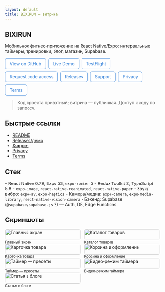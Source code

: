 ```yaml
---
layout: default
title: BIXIRUN — витрина
---
```


<style>
.page-content{max-width:980px;margin:0 auto;padding:24px 16px}
.btns{display:flex;flex-wrap:wrap;gap:8px;margin-bottom:12px}
.btn{display:inline-block;padding:8px 14px;border-radius:6px;border:1px solid #2e7dd7;color:#2e7dd7 !important;text-decoration:none;background:#fff}
.btn:hover{background:#2e7dd711}
.grid{display:grid;grid-template-columns:repeat(2,minmax(0,1fr));gap:12px}
@media (max-width:640px){.grid{grid-template-columns:1fr}}
.grid img{width:100%;border-radius:6px}
#footer,.site-footer,.site-footer-credits,footer,.footer{display:none !important}
</style>

## BIXIRUN

Мобильное фитнес‑приложение на React Native/Expo: интервальные таймеры,
тренировки, блог, магазин, Supabase.

<div class="btns">
  <a class="btn" href="https://github.com/kr1zal/BIXIRUN-showcase">View on GitHub</a>
  <a class="btn" href="https://kr1zal.github.io/BIXIRUN-showcase/">Live Demo</a>
  <a class="btn" href="https://testflight.apple.com/join/fDPKhzVG">TestFlight</a>
  <a class="btn" href="https://github.com/kr1zal/BIXIRUN-showcase/issues/new?template=contact.yml">Request code access</a>
  <a class="btn" href="https://github.com/kr1zal/BIXIRUN-showcase/releases">Releases</a>
  <a class="btn" href="https://bixirun.ru/support/">Support</a>
  <a class="btn" href="https://bixirun.ru/privacy/">Privacy</a>
  <a class="btn" href="/BIXIRUN-showcase/terms">Terms</a>
</div>

> Код проекта приватный; витрина — публичная. Доступ к коду по запросу.

## Быстрые ссылки

- [README](https://github.com/kr1zal/BIXIRUN-showcase/blob/main/README.md)
- [Releases/демо](https://github.com/kr1zal/BIXIRUN-showcase/releases)
- [Support](https://bixirun.ru/support/)
- [Privacy](https://bixirun.ru/privacy/)
- [Terms](/BIXIRUN-showcase/terms)

## Стек

\- React Native 0.79, Expo 53, `expo-router` 5 \- Redux Toolkit 2, TypeScript
5.8 \- `expo-image`, `react-native-reanimated`, `react-native-paper` \-
Звук/вибро: `expo-av`, `expo-haptics` \- Камера/медиа: `expo-camera`,
`expo-media-library`, `react-native-vision-camera` \- Бэкенд: Supabase
(`@supabase/supabase-js` 2) — Auth, DB, Edge Functions

## Скриншоты

<div class="grid">
  <div><img src="/BIXIRUN-showcase/assets/images/main_6_5.jpg" alt="Главный экран" loading="lazy"/><br/><sub>Главный экран</sub></div>
  <div><img src="/BIXIRUN-showcase/assets/images/02-catalog-6_5_v3.jpg" alt="Каталог товаров" loading="lazy"/><br/><sub>Каталог товаров</sub></div>
  <div><img src="/BIXIRUN-showcase/assets/images/03-product-6_5_v3.jpg" alt="Карточка товара" loading="lazy"/><br/><sub>Карточка товара</sub></div>
  <div><img src="/BIXIRUN-showcase/assets/images/04-cart-6_5_v3.jpg" alt="Корзина и оформление" loading="lazy"/><br/><sub>Корзина и оформление</sub></div>
  <div><img src="/BIXIRUN-showcase/assets/images/timerFree.jpg" alt="Таймер — пресеты" loading="lazy"/><br/><sub>Таймер — пресеты</sub></div>
  <div><img src="/BIXIRUN-showcase/assets/images/timer_video.jpg" alt="Видео‑режим таймера" loading="lazy"/><br/><sub>Видео‑режим таймера</sub></div>
  <div><img src="/BIXIRUN-showcase/assets/images/article.jpg" alt="Статья в блоге" loading="lazy"/><br/><sub>Статья в блоге</sub></div>
</div>
